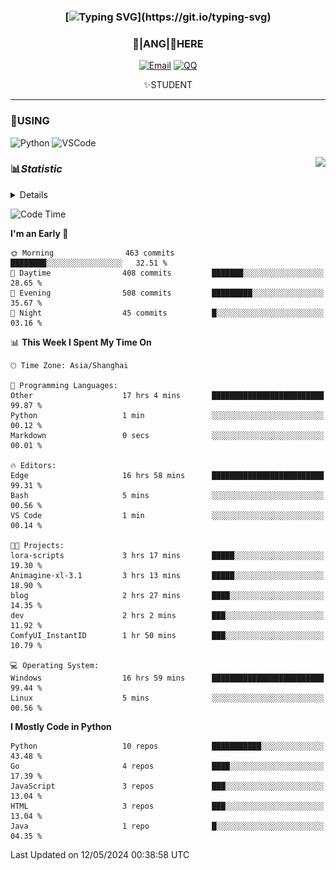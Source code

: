 <div align="center">


### [![Typing SVG](https://readme-typing-svg.herokuapp.com?size=25&duration=2500&color=8C43EA&vCenter=true&width=200&height=40&lines=%F0%9F%8C%B1ANGJustinl%F0%9F%8C%B1+!)](https://git.io/typing-svg)


### 🥛|**ANG**|🥛HERE



[![Email](https://img.shields.io/badge/Email-ANGJustin@163.com-6A5ACD?style=flat-square&logoColor=fff)](mailto:ANGJustinl@163.com)
[![QQ](https://img.shields.io/badge/QQ-77139032-98FB98?style=flat-square&logoColor=fff)](https://qm.qq.com/cgi-bin/qm/qr?k=mcs-cON_aPNfc3hO8-H7lWJHDX-5nKr7&noverify=0)




✨STUDENT 

</div>

---

### 🎨USING

![Python](https://img.shields.io/badge/-Python-blue?style=flat-square&logo=Python&logoColor=fff)
![VSCode](https://img.shields.io/badge/-VSCode-blue?style=flat-square&logo=visualstudiocode&logoColor=fff)


<a href="#">
  <img align="right" src="https://github-readme-stats.vercel.app/api?username=ANGJustinl&count_private=true&show_icons=true&hide_border=true&bg_color=15,f2f7fd,E0EAFC" />
</a>




### 📊*Statistic* 

<details>

<p align="center">
   <img src="github-metrics.svg" alt="typing-svg">
</p>

[![Github activity graph](https://github-readme-activity-graph.angforever.top/graph?username=ANGJustinl&theme=dracula)](https://github.com/ANGJustinl/ANGJustinl)

</details>

<!--START_SECTION:waka-->
![Code Time](http://img.shields.io/badge/Code%20Time-54%20hrs%2031%20mins-blue)

**I'm an Early 🐤** 

```text
🌞 Morning                463 commits         ████████░░░░░░░░░░░░░░░░░   32.51 % 
🌆 Daytime                408 commits         ███████░░░░░░░░░░░░░░░░░░   28.65 % 
🌃 Evening                508 commits         █████████░░░░░░░░░░░░░░░░   35.67 % 
🌙 Night                  45 commits          █░░░░░░░░░░░░░░░░░░░░░░░░   03.16 % 
```


📊 **This Week I Spent My Time On** 

```text
🕑︎ Time Zone: Asia/Shanghai

💬 Programming Languages: 
Other                    17 hrs 4 mins       █████████████████████████   99.87 % 
Python                   1 min               ░░░░░░░░░░░░░░░░░░░░░░░░░   00.12 % 
Markdown                 0 secs              ░░░░░░░░░░░░░░░░░░░░░░░░░   00.01 % 

🔥 Editors: 
Edge                     16 hrs 58 mins      █████████████████████████   99.31 % 
Bash                     5 mins              ░░░░░░░░░░░░░░░░░░░░░░░░░   00.56 % 
VS Code                  1 min               ░░░░░░░░░░░░░░░░░░░░░░░░░   00.14 % 

🐱‍💻 Projects: 
lora-scripts             3 hrs 17 mins       █████░░░░░░░░░░░░░░░░░░░░   19.30 % 
Animagine-xl-3.1         3 hrs 13 mins       █████░░░░░░░░░░░░░░░░░░░░   18.90 % 
blog                     2 hrs 27 mins       ████░░░░░░░░░░░░░░░░░░░░░   14.35 % 
dev                      2 hrs 2 mins        ███░░░░░░░░░░░░░░░░░░░░░░   11.92 % 
ComfyUI_InstantID        1 hr 50 mins        ███░░░░░░░░░░░░░░░░░░░░░░   10.79 % 

💻 Operating System: 
Windows                  16 hrs 59 mins      █████████████████████████   99.44 % 
Linux                    5 mins              ░░░░░░░░░░░░░░░░░░░░░░░░░   00.56 % 
```

**I Mostly Code in Python** 

```text
Python                   10 repos            ███████████░░░░░░░░░░░░░░   43.48 % 
Go                       4 repos             ████░░░░░░░░░░░░░░░░░░░░░   17.39 % 
JavaScript               3 repos             ███░░░░░░░░░░░░░░░░░░░░░░   13.04 % 
HTML                     3 repos             ███░░░░░░░░░░░░░░░░░░░░░░   13.04 % 
Java                     1 repo              █░░░░░░░░░░░░░░░░░░░░░░░░   04.35 % 
```




 Last Updated on 12/05/2024 00:38:58 UTC
<!--END_SECTION:waka-->
